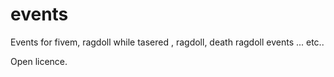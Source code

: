 # events
Events for fivem, ragdoll while tasered , ragdoll, death ragdoll events ... etc..



Open licence.
